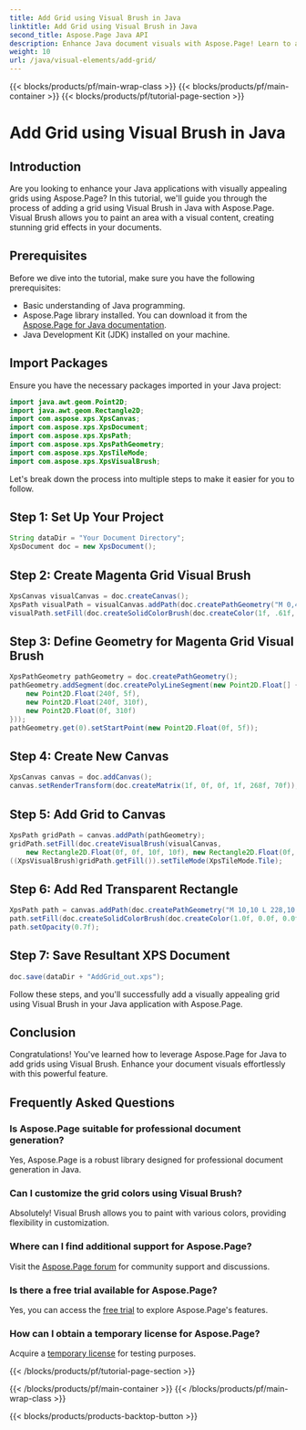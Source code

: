 ```yaml
---
title: Add Grid using Visual Brush in Java
linktitle: Add Grid using Visual Brush in Java
second_title: Aspose.Page Java API
description: Enhance Java document visuals with Aspose.Page! Learn to add grids using Visual Brush step-by-step. Elevate your application's appeal effortlessly.
weight: 10
url: /java/visual-elements/add-grid/
---
```


{{< blocks/products/pf/main-wrap-class >}}
{{< blocks/products/pf/main-container >}}
{{< blocks/products/pf/tutorial-page-section >}}

# Add Grid using Visual Brush in Java

## Introduction
Are you looking to enhance your Java applications with visually appealing grids using Aspose.Page? In this tutorial, we'll guide you through the process of adding a grid using Visual Brush in Java with Aspose.Page. Visual Brush allows you to paint an area with a visual content, creating stunning grid effects in your documents.
## Prerequisites
Before we dive into the tutorial, make sure you have the following prerequisites:
- Basic understanding of Java programming.
- Aspose.Page library installed. You can download it from the [Aspose.Page for Java documentation](https://reference.aspose.com/page/java/).
- Java Development Kit (JDK) installed on your machine.
## Import Packages
Ensure you have the necessary packages imported in your Java project:
```java
import java.awt.geom.Point2D;
import java.awt.geom.Rectangle2D;
import com.aspose.xps.XpsCanvas;
import com.aspose.xps.XpsDocument;
import com.aspose.xps.XpsPath;
import com.aspose.xps.XpsPathGeometry;
import com.aspose.xps.XpsTileMode;
import com.aspose.xps.XpsVisualBrush;
```
Let's break down the process into multiple steps to make it easier for you to follow.
## Step 1: Set Up Your Project
```java
String dataDir = "Your Document Directory";
XpsDocument doc = new XpsDocument();
```
## Step 2: Create Magenta Grid Visual Brush
```java
XpsCanvas visualCanvas = doc.createCanvas();
XpsPath visualPath = visualCanvas.addPath(doc.createPathGeometry("M 0,4 L 4,4 4,0 6,0 6,4 10,4 10,6 6,6 6,10 4,10 4,6 0,6 Z"));
visualPath.setFill(doc.createSolidColorBrush(doc.createColor(1f, .61f, 0.1f, 0.61f)));
```
## Step 3: Define Geometry for Magenta Grid Visual Brush
```java
XpsPathGeometry pathGeometry = doc.createPathGeometry();
pathGeometry.addSegment(doc.createPolyLineSegment(new Point2D.Float[] {
    new Point2D.Float(240f, 5f),
    new Point2D.Float(240f, 310f),
    new Point2D.Float(0f, 310f)
}));
pathGeometry.get(0).setStartPoint(new Point2D.Float(0f, 5f));
```
## Step 4: Create New Canvas
```java
XpsCanvas canvas = doc.addCanvas();
canvas.setRenderTransform(doc.createMatrix(1f, 0f, 0f, 1f, 268f, 70f));
```
## Step 5: Add Grid to Canvas
```java
XpsPath gridPath = canvas.addPath(pathGeometry);
gridPath.setFill(doc.createVisualBrush(visualCanvas,
    new Rectangle2D.Float(0f, 0f, 10f, 10f), new Rectangle2D.Float(0f, 0f, 10f, 10f)));
((XpsVisualBrush)gridPath.getFill()).setTileMode(XpsTileMode.Tile);
```
## Step 6: Add Red Transparent Rectangle
```java
XpsPath path = canvas.addPath(doc.createPathGeometry("M 10,10 L 228,10 228,100 10,100"));
path.setFill(doc.createSolidColorBrush(doc.createColor(1.0f, 0.0f, 0.0f)));
path.setOpacity(0.7f);
```
## Step 7: Save Resultant XPS Document
```java
doc.save(dataDir + "AddGrid_out.xps");
```
Follow these steps, and you'll successfully add a visually appealing grid using Visual Brush in your Java application with Aspose.Page.
## Conclusion
Congratulations! You've learned how to leverage Aspose.Page for Java to add grids using Visual Brush. Enhance your document visuals effortlessly with this powerful feature.
## Frequently Asked Questions
### Is Aspose.Page suitable for professional document generation?
Yes, Aspose.Page is a robust library designed for professional document generation in Java.
### Can I customize the grid colors using Visual Brush?
Absolutely! Visual Brush allows you to paint with various colors, providing flexibility in customization.
### Where can I find additional support for Aspose.Page?
Visit the [Aspose.Page forum](https://forum.aspose.com/c/page/39) for community support and discussions.
### Is there a free trial available for Aspose.Page?
Yes, you can access the [free trial](https://releases.aspose.com/) to explore Aspose.Page's features.
### How can I obtain a temporary license for Aspose.Page?
Acquire a [temporary license](https://purchase.aspose.com/temporary-license/) for testing purposes.

{{< /blocks/products/pf/tutorial-page-section >}}

{{< /blocks/products/pf/main-container >}}
{{< /blocks/products/pf/main-wrap-class >}}

{{< blocks/products/products-backtop-button >}}
